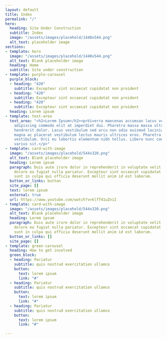 ```yaml
---
layout: default
title: Index
permalink: "/"
hero:
  heading: Site Under Construction
  subtitle: Index
  image: "/assets/images/placehold/1440x544.png"
  alt_text: placeholder image
sections:
- template: hero
  image: "/assets/images/placehold/1440x544.png"
  alt_text: Blank placeholder image
  heading: Home
  subtitle: Site under construction
- template: purple-carousel
  purple_block:
  - heading: "420"
    subtitle: Excepteur sint occaecat cupidatat non proident
  - heading: "420"
    subtitle: Excepteur sint occaecat cupidatat non proident
  - heading: "420"
    subtitle: Excepteur sint occaecat cupidatat non proident
  heading: Lorem ipsum
- template: text-area
  text_area: "<h2>Lorem Ipsum</h2><p>Viverra maecenas accumsan lacus vel. Pellentesque
    adipiscing commodo elit at imperdiet dui. Pharetra massa massa ultricies mi quis
    hendrerit dolor. Lacus vestibulum sed arcu non odio euismod lacinia at. Pharetra
    magna ac placerat vestibulum lectus mauris ultrices eros. Pharetra magna ac placerat
    vestibulum. Orci eu lobortis elementum nibh tellus. Libero nunc consequat interdum
    varius sit.</p>"
- template: card-with-image
  image: "/assets/images/placehold/544x320.png"
  alt_text: Blank placeholder image
  heading: Lorem ipsum
  paragraph: Duis aute irure dolor in reprehenderit in voluptate velit esse cillum
    dolore eu fugiat nulla pariatur. Excepteur sint occaecat cupidatat non proident,
    sunt in culpa qui officia deserunt mollit anim id est laborum.
  button_or_links: button
  site_page: []
  text: lorem ipsum
  external: true
  url: https://www.youtube.com/watch?v=klfT41uZniI
- template: card-with-image
  image: "/assets/images/placehold/544x320.png"
  alt_text: Blank placeholder image
  heading: Lorem ipsum
  paragraph: Duis aute irure dolor in reprehenderit in voluptate velit esse cillum
    dolore eu fugiat nulla pariatur. Excepteur sint occaecat cupidatat non proident,
    sunt in culpa qui officia deserunt mollit anim id est laborum.
  button_or_links: []
  site_page: []
- template: green-carousel
  heading: How to get involved
  green_block:
  - heading: Pariatur
    subtitle: quis nostrud exercitation ullamco
    button:
      text: lorem ipsum
      link: "#"
  - heading: Pariatur
    subtitle: quis nostrud exercitation ullamco
    button:
      text: lorem ipsum
      link: "#"
  - heading: Pariatur
    subtitle: quis nostrud exercitation ullamco
    button:
      text: lorem ipsum
      link: "#"

---
```

